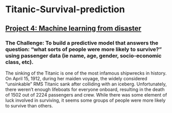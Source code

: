 # Titanic-Survival-prediction

## [Project 4: Machine learning from disaster](https://github.com/psharma0912/Titanic-Survival-prediction/blob/main/Logistic_Regression_titanic.ipynb)
### The Challenge: To build a predictive model that answers the question: “what sorts of people were more likely to survive?” using passenger data (ie name, age, gender, socio-economic class, etc).
The sinking of the Titanic is one of the most infamous shipwrecks in history. On April 15, 1912, during her maiden voyage, the widely considered “unsinkable” RMS Titanic sank after colliding with an iceberg. Unfortunately, there weren’t enough lifeboats for everyone onboard, resulting in the death of 1502 out of 2224 passengers and crew. While there was some element of luck involved in surviving, it seems some groups of people were more likely to survive than others.

